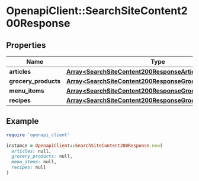 # OpenapiClient::SearchSiteContent200Response

## Properties

| Name | Type | Description | Notes |
| ---- | ---- | ----------- | ----- |
| **articles** | [**Array&lt;SearchSiteContent200ResponseArticlesInner&gt;**](SearchSiteContent200ResponseArticlesInner.md) |  |  |
| **grocery_products** | [**Array&lt;SearchSiteContent200ResponseGroceryProductsInner&gt;**](SearchSiteContent200ResponseGroceryProductsInner.md) |  |  |
| **menu_items** | [**Array&lt;SearchSiteContent200ResponseGroceryProductsInner&gt;**](SearchSiteContent200ResponseGroceryProductsInner.md) |  |  |
| **recipes** | [**Array&lt;SearchSiteContent200ResponseGroceryProductsInner&gt;**](SearchSiteContent200ResponseGroceryProductsInner.md) |  |  |

## Example

```ruby
require 'openapi_client'

instance = OpenapiClient::SearchSiteContent200Response.new(
  articles: null,
  grocery_products: null,
  menu_items: null,
  recipes: null
)
```

